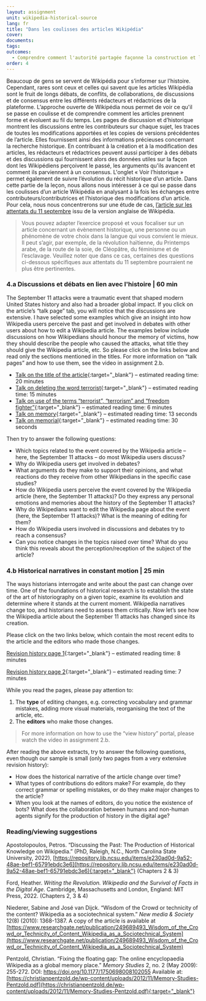 ```yaml
---
layout: assignment
unit: wikipedia-historical-source 
lang: fr
title: "Dans les coulisses des articles Wikipédia"
cover:
documents:
tags:
outcomes: 
  - Comprendre comment l'autorité partagée façonne la construction et l'évolution des récits historiques dans Wikipédia 
order: 4
---
```

Beaucoup de gens se servent de Wikipédia pour s’informer sur l’histoire. Cependant, rares sont ceux et celles qui savent que les articles Wikipédia sont le fruit de longs débats, de conflits, de collaborations, de discussions et de consensus entre les différents rédacteurs et rédactrices de la plateforme. L’approche ouverte de Wikipédia nous permet de voir ce qu'il se passe en coulisse et de comprendre comment les articles prennent forme et évoluent au fil du temps. Les pages de discussion et d’historique montrent les discussions entre les contributeurs sur chaque sujet, les traces de toutes les modifications apportées et les copies de versions précédentes de l’article. Elles fournissent ainsi des informations précieuses concernant la recherche historique. En contribuant à la création et à la modification des articles, les rédacteurs et rédactrices peuvent aussi participer à des débats et des discussions qui fournissent alors des données utiles sur la façon dont les Wikipédiens perçoivent le passé, les arguments qu'ils avancent et comment ils parviennent à un consensus. L'onglet « Voir l’historique » permet également de suivre l’évolution du récit historique d’un article. Dans cette partie de la leçon, nous allons nous intéresser à ce qui se passe dans les coulisses d’un article Wikipédia en analysant à la fois les échanges entre contributeurs/contributrices et l’historique des modifications d’un article. Pour cela, nous nous concentrerons sur une étude de cas, [l’article sur les attentats du 11 septembre]((https://en.wikipedia.org/wiki/September_11_attacks){:target="_blank"}) issu de la version anglaise de Wikipédia.

> Vous pouvez adapter l’exercice proposé et vous focaliser sur un article concernant un évènement historique, une personne ou un phénomène de votre choix dans la langue qui vous convient le mieux. Il peut s’agir, par exemple, de la révolution haïtienne, du Printemps arabe, de la route de la soie, de Cléopâtre, du féminisme et de l’esclavage. Veuillez noter que dans ce cas, certaines des questions ci-dessous spécifiques aux attentats du 11 septembre pourraient ne plus être pertinentes.


<!-- more -->

<!-- briefing-student -->

### 4.a Discussions et débats en lien avec l'histoire | 60 min 
<!-- section-contents -->

The September 11 attacks were a traumatic event that shaped modern United States history and also had a broader global impact. If you click on the article’s “talk page” tab, you will notice that the discussions are extensive. I have selected some examples which give an insight into how Wikipedia users perceive the past and get involved in debates with other users about how to edit a Wikipedia article. The examples below include discussions on how Wikipedians should honour the memory of victims, how they should describe the people who caused the attacks, what title they should give the Wikipedia article, etc. So please click on the links below and read only the sections mentioned in the titles. For more information on “talk pages” and how to use them, see the video in assignment 2.b.

- [Talk on the title of the article](https://en.wikipedia.org/wiki/Talk:September_11_attacks/Archive_3#Article_Title){:target="_blank"} – estimated reading time: 20 minutes
- [Talk on deleting the word terrorist](https://en.wikipedia.org/wiki/Talk:September_11_attacks/Archive_7#Deleting_terrorist){:target="_blank"} – estimated reading time: 15 minutes 
- [Talk on use of the terms “terrorist”, “terrorism” and “freedom fighter”](https://en.wikipedia.org/wiki/Talk:September_11_attacks/Archive_11#%22Terrorist%22,_%22terrorism%22_and_%22freedom_fighter%22){:target="_blank"} – estimated reading time: 6 minutes 
- [Talk on memory](https://en.wikipedia.org/wiki/Talk:September_11_attacks/Archive_13#In_Memorium){:target="_blank"} – estimated reading time: 13 seconds  
- [Talk on memorial](https://en.wikipedia.org/wiki/Talk:September_11_attacks/Archive_21#Memorial){:target="_blank"} – estimated reading time: 30 seconds  

Then try to answer the following questions:

- Which topics related to the event covered by the Wikipedia article – here, the September 11 attacks – do most Wikipedia users discuss?
- Why do Wikipedia users get involved in debates?
- What arguments do they make to support their opinions, and what reactions do they receive from other Wikipedians in the specific case studies?
- How do Wikipedia users perceive the event covered by the Wikipedia article (here, the September 11 attacks)? Do they express any personal emotions and memories about the history of the September 11 attacks?
- Why do Wikipedians want to edit the Wikipedia page about the event (here, the September 11 attacks)? What is the meaning of editing for them?
- How do Wikipedia users involved in discussions and debates try to reach a consensus?
- Can you notice changes in the topics raised over time? What do you think this reveals about the perception/reception of the subject of the article? 

<!-- section -->

### 4.b Historical narratives in constant motion | 25 min
<!-- section-contents -->

The ways historians interrogate and write about the past can change over time. One of the foundations of historical research is to establish the state of the art of historiography on a given topic, examine its evolution and determine where it stands at the current moment. Wikipedia narratives change too, and historians need to assess them critically. Now let’s see how the Wikipedia article about the September 11 attacks has changed since its creation. 

Please click on the two links below, which contain the most recent edits to the article and the editors who made those changes. 

[Revision history page 1](https://en.wikipedia.org/w/index.php?title=September_11_attacks&action=history&dir=prev&offset=20231126232142%7C1187018579){:target="_blank"} – estimated reading time: 8 minutes 

[Revision history page 2](https://en.wikipedia.org/w/index.php?title=September_11_attacks&action=history&offset=20231127221517%7C1187170755){:target="_blank"} – estimated reading time: 7 minutes 

While you read the pages, please pay attention to: 

1. The **type** of editing changes, e.g. correcting vocabulary and grammar mistakes, adding more visual materials, reorganising the text of the article, etc. 
2. The **editors** who make those changes.

> For more information on how to use the “view history” portal, please watch the video in assignment 2.b. 

After reading the above extracts, try to answer the following questions, even though our sample is small (only two pages from a very extensive revision history): 

- How does the historical narrative of the article change over time?
- What types of contributions do editors make? For example, do they correct grammar or spelling mistakes, or do they make major changes to the article?
- When you look at the names of editors, do you notice the existence of bots? What does the collaboration between humans and non-human agents signify for the production of history in the digital age?

<!-- section -->

### Reading/viewing suggestions
<!-- section-contents --> 

Apostolopoulos, Petros. “Discussing the Past: The Production of Historical Knowledge on Wikipedia.” (PhD, Raleigh, N.C., North Carolina State University, 2022), [https://repository.lib.ncsu.edu/items/e230ad0d-9a52-48ae-bef1-65791ebdc3e6](https://repository.lib.ncsu.edu/items/e230ad0d-9a52-48ae-bef1-65791ebdc3e6){:target="_blank"}  (Chapters 2 & 3)

Ford, Heather. _Writing the Revolution. Wikipedia and the Survival of Facts in the Digital Age_. Cambridge, Massachusetts and London, England: MIT Press, 2022. (Chapters 2, 3 & 4)

Niederer, Sabine and José van Dijck. “Wisdom of the Crowd or technicity of the content? Wikipedia as a sociotechnical system.” _New media & Society_ 12(8) (2010): 1368-1387. A copy of the article is available at [https://www.researchgate.net/publication/249689493_Wisdom_of_the_Crowd_or_Technicity_of_Content_Wikipedia_as_a_Sociotechnical_System](https://www.researchgate.net/publication/249689493_Wisdom_of_the_Crowd_or_Technicity_of_Content_Wikipedia_as_a_Sociotechnical_System)

Pentzold, Christian. “Fixing the floating gap: The online encyclopaedia Wikipedia as a global memory place.” _Memory Studies_ 2, no. 2 (May 2009): 255-272. DOI: https://doi.org/10.1177/1750698008102055 
Available at: [https://christianpentzold.de/wp-content/uploads/2012/11/Memory-Studies-Pentzold.pdf](https://christianpentzold.de/wp-content/uploads/2012/11/Memory-Studies-Pentzold.pdf){:target="_blank"} 



<!--Phillips, Murray G. 2015. “Wikipedia and History: A Worthwhile Partnership in the Digital Era?” *Rethinking History* 20 (4): 523–43. doi:10.1080/13642529.2015.1091566. Available at: [https://core.ac.uk/download/pdf/43380919.pdf](https://core.ac.uk/download/pdf/43380919.pdf){:target="_blank"}-->  

<!-- briefing-teacher -->

